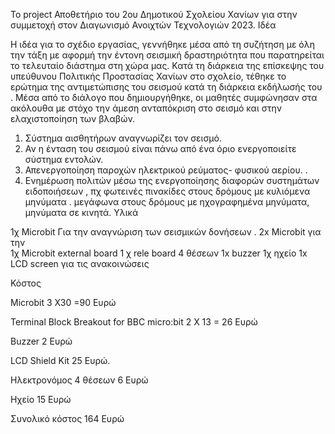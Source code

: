To project
Αποθετήριο του 2ου Δημοτικού Σχολείου Χανίων για στην συμμετοχή στον Διαγωνισμό Ανοιχτών Τεχνολογιών 2023.
Ιδέα

Η ιδέα για το σχέδιο εργασίας, γεννήθηκε μέσα από τη συζήτηση με όλη την τάξη με αφορμή την έντονη σεισμική δραστηριότητα που παρατηρείται το τελευταίο διάστημα στη χώρα μας. Κατά τη διάρκεια της επίσκεψης του υπεύθυνου Πολιτικής Προστασίας Χανίων στο σχολείο, τέθηκε το ερώτημα της αντιμετώπισης του σεισμού κατά τη διάρκεια εκδήλωσής του .
Μέσα από το διάλογο που δημιουργήθηκε, οι μαθητές συμφώνησαν  στα ακόλουθα με στόχο την άμεση ανταπόκριση στο σεισμό και στην ελαχιστοποίηση των βλαβών.
1.	Σύστημα αισθητήρων αναγνωρίζει τον σεισμό.
2.	Αν η ένταση του σεισμού είναι πάνω από ένα όριο ενεργοποιείτε σύστημα εντολών.
3.	Απενεργοποίηση παροχών ηλεκτρικού ρεύματος- φυσικού αερίου. .
4.	Ενημέρωση  πολιτών μέσω της ενεργοποίησης  διαφορών συστημάτων ειδοποιήσεων , πχ φωτεινές πινακίδες  στους δρόμους με κυλιόμενα μηνύματα . μεγάφωνα  στους δρόμους με ηχογραφημένα μηνύματα, μηνύματα σε κινητά.
Υλικά

1χ Microbit Για την αναγνώριση των σεισμικών δονήσεων .
2x Microbit για την   
1χ Microbit external board
1 χ rele board  4 θέσεων
1x buzzer 
1χ ηχείο
1x LCD screen για τις ανακοινώσεις

Κόστος

Microbit 3 X30 =90 Ευρώ

Terminal Block Breakout for BBC micro:bit 2 Χ  13 = 26 Ευρώ

Buzzer 2 Ευρώ

LCD Shield Kit 25 Ευρώ.

Ηλεκτρονόμος  4 θέσεων  6  Ευρώ

Ηχείο 15 Ευρώ

Συνολικό κόστος  164 Ευρώ

